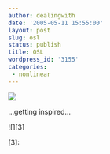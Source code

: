 ```yaml
---
author: dealingwith
date: '2005-05-11 15:55:00'
layout: post
slug: osl
status: publish
title: OSL
wordpress_id: '3155'
categories:
 - nonlinear
---
```


[![][1]][2]


...getting inspired...

![][3]

   [1]: http://danielsjourney.com/blog/files/2005/05/osl_graphic-1_thmb.jpg

   [2]: http://danielsjourney.com/blog/files/2005/05/osl_graphic-1.png

   [3]:

